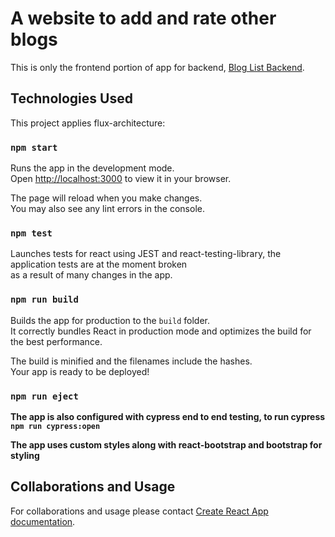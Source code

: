 # A website to add and rate other blogs

This is only the frontend portion of app for backend, [Blog List Backend](https://github.com/facebook/create-react-app).

## Technologies Used

This project applies flux-architecture:

### `npm start`

Runs the app in the development mode.\
Open [http://localhost:3000](http://localhost:3000) to view it in your browser.

The page will reload when you make changes.\
You may also see any lint errors in the console.

### `npm test`

Launches tests for react using JEST and react-testing-library, the application tests are at the moment broken \
as a result of many changes in the app.

### `npm run build`

Builds the app for production to the `build` folder.\
It correctly bundles React in production mode and optimizes the build for the best performance.

The build is minified and the filenames include the hashes.\
Your app is ready to be deployed!


### `npm run eject`

**The app is also configured with cypress end to end testing, to run cypress `npm run cypress:open`**

**The app uses custom styles along with react-bootstrap and bootstrap for styling**


## Collaborations and Usage

For collaborations and usage please contact [Create React App documentation](mohammadfahadamajd@gmail.com).




